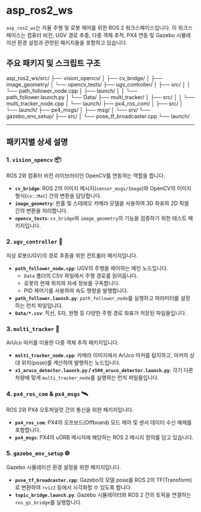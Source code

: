 # asp_ros2_ws

`asp_ros2_ws`는 자율 주행 및 로봇 제어를 위한 ROS 2 워크스페이스입니다. 이 워크스페이스는 컴퓨터 비전, UGV 경로 추종, 다중 객체 추적, PX4 연동 및 Gazebo 시뮬레이션 환경 설정과 관련된 패키지들을 포함하고 있습니다.

## 주요 패키지 및 스크립트 구조

asp_ros2_ws/src/
├── vision_opencv/
│   ├── cv_bridge/
│   ├── image_geometry/
│   └── opencv_tests/
├── ugv_controller/
│   ├── src/
│   │   └── path_follower_node.cpp
│   ├── launch/
│   │   └── path_follower.launch.py
│   └── Data/
├── multi_tracker/
│   ├── src/
│   │   └── multi_tracker_node.cpp
│   └── launch/
├── px4_ros_com/
│   ├── src/
│   └── launch/
├── px4_msgs/
│   ├── msg/
│   └── srv/
└── gazebo_env_setup/
├── src/
│   └── pose_tf_broadcaster.cpp
└── launch/

---

## 패키지별 상세 설명

### 1. `vision_opencv` 📦

ROS 2와 컴퓨터 비전 라이브러리인 OpenCV를 연동하는 역할을 합니다.

-   **`cv_bridge`**: ROS 2의 이미지 메시지(`sensor_msgs/Image`)와 OpenCV의 이미지 형식(`cv::Mat`) 간의 변환을 담당합니다.
-   **`image_geometry`**: 핀홀 및 스테레오 카메라 모델을 사용하여 3D 좌표와 2D 픽셀 간의 변환을 처리합니다.
-   **`opencv_tests`**: `cv_bridge`와 `image_geometry`의 기능을 검증하기 위한 테스트 패키지입니다.

### 2. `ugv_controller` 🚗

지상 로봇(UGV)의 경로 추종을 위한 컨트롤러 패키지입니다.

-   **`path_follower_node.cpp`**: UGV의 주행을 제어하는 메인 노드입니다.
    -   `Data` 폴더의 CSV 파일에서 주행 경로를 읽어옵니다.
    -   로봇의 현재 위치와 자세 정보를 구독합니다.
    -   PID 제어기를 사용하여 속도 명령을 발행합니다.
-   **`path_follower.launch.py`**: `path_follower_node`를 실행하고 파라미터를 설정하는 런치 파일입니다.
-   **`Data/*.csv`**: 직선, S자, 원형 등 다양한 주행 경로 좌표가 저장된 파일들입니다.

### 3. `multi_tracker` 🎯

ArUco 마커를 이용한 다중 객체 추적 패키지입니다.

-   **`multi_tracker_node.cpp`**: 카메라 이미지에서 ArUco 마커를 탐지하고, 마커의 상대 위치(pose)를 계산하여 발행하는 노드입니다.
-   **`x1_aruco_detector.launch.py` / `x500_aruco_detector.launch.py`**: 각기 다른 차량에 맞게 `multi_tracker_node`를 실행하는 런치 파일들입니다.

### 4. `px4_ros_com` & `px4_msgs` 🛰️

ROS 2와 PX4 오토파일럿 간의 통신을 위한 패키지입니다.

-   **`px4_ros_com`**: PX4의 오프보드(Offboard) 모드 제어 및 센서 데이터 수신 예제를 포함합니다.
-   **`px4_msgs`**: PX4의 uORB 메시지에 해당하는 ROS 2 메시지 정의를 담고 있습니다.

### 5. `gazebo_env_setup` 🌐

Gazebo 시뮬레이션 환경 설정을 위한 패키지입니다.

-   **`pose_tf_broadcaster.cpp`**: Gazebo의 모델 pose를 ROS 2의 TF(Transform)로 변환하여 `rviz2` 등에서 시각화할 수 있도록 합니다.
-   **`topic_bridge.launch.py`**: Gazebo 시뮬레이터와 ROS 2 간의 토픽을 연결하는 `ros_gz_bridge`를 실행합니다.

